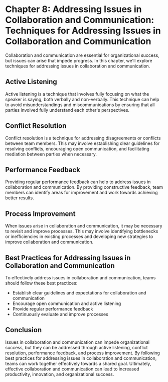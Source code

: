 Chapter 8: Addressing Issues in Collaboration and Communication: Techniques for Addressing Issues in Collaboration and Communication
====================================================================================================================================

Collaboration and communication are essential for organizational success, but issues can arise that impede progress. In this chapter, we'll explore techniques for addressing issues in collaboration and communication.

Active Listening
----------------

Active listening is a technique that involves fully focusing on what the speaker is saying, both verbally and non-verbally. This technique can help to avoid misunderstandings and miscommunications by ensuring that all parties involved fully understand each other's perspectives.

Conflict Resolution
-------------------

Conflict resolution is a technique for addressing disagreements or conflicts between team members. This may involve establishing clear guidelines for resolving conflicts, encouraging open communication, and facilitating mediation between parties when necessary.

Performance Feedback
--------------------

Providing regular performance feedback can help to address issues in collaboration and communication. By providing constructive feedback, team members can identify areas for improvement and work towards achieving better results.

Process Improvement
-------------------

When issues arise in collaboration and communication, it may be necessary to revisit and improve processes. This may involve identifying bottlenecks or inefficiencies in existing processes and developing new strategies to improve collaboration and communication.

Best Practices for Addressing Issues in Collaboration and Communication
-----------------------------------------------------------------------

To effectively address issues in collaboration and communication, teams should follow these best practices:

* Establish clear guidelines and expectations for collaboration and communication
* Encourage open communication and active listening
* Provide regular performance feedback
* Continuously evaluate and improve processes

Conclusion
----------

Issues in collaboration and communication can impede organizational success, but they can be addressed through active listening, conflict resolution, performance feedback, and process improvement. By following best practices for addressing issues in collaboration and communication, teams can work together effectively towards a shared goal. Ultimately, effective collaboration and communication can lead to increased productivity, innovation, and organizational success.
